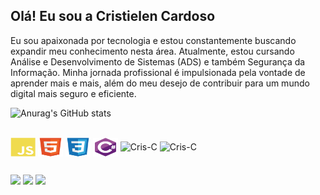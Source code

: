 ## Olá! Eu sou a Cristielen Cardoso

Eu sou apaixonada por tecnologia e estou constantemente buscando expandir meu conhecimento nesta área. Atualmente, estou cursando Análise e Desenvolvimento de Sistemas (ADS) e também  Segurança da Informação. Minha jornada profissional é impulsionada pela vontade de aprender mais e mais, além do meu desejo de contribuir para um mundo digital mais seguro e eficiente.



![Anurag's GitHub stats](https://github-readme-stats.vercel.app/api?username=cristielen-cardoso&show_icons=true&theme=radical)


<div style="display: inline_block"><br>
  <img align="center" alt="Cris-Js" height="30" width="40" src="https://raw.githubusercontent.com/devicons/devicon/master/icons/javascript/javascript-plain.svg">
  <img align="center" alt="Cris-HTML" height="30" width="40" src="https://raw.githubusercontent.com/devicons/devicon/master/icons/html5/html5-original.svg">
  <img align="center" alt="Cris-CSS" height="30" width="40" src="https://raw.githubusercontent.com/devicons/devicon/master/icons/css3/css3-original.svg">
  <img align="center" alt="Cris-Csharp" height="30" width="40" src="https://raw.githubusercontent.com/devicons/devicon/master/icons/csharp/csharp-original.svg">
  <img align="center" alt="Cris-C" height="30" width="40" src="https://cdn.jsdelivr.net/gh/devicons/devicon@latest/icons/c/c-original.svg" />
  <img align="center" alt="Cris-C" height="30" width="40" src="https://cdn.jsdelivr.net/gh/devicons/devicon@latest/icons/figma/figma-original.svg" />
      
        
          
</div>

  ##
 
<div> 
<a href="https://www.linkedin.com/in/cristielen-fernanda-cardoso/"><img src="https://img.shields.io/badge/-LinkedIn-%230077B5?style=for-the-badge&logo=linkedin&logoColor=white" target="_blank"></a> 
 <a href = "crisfernandac10@gmail.com"><img src="https://img.shields.io/badge/-Gmail-%23333?style=for-the-badge&logo=gmail&logoColor=white" target="_blank"></a>
 <a href="https://www.instagram.com/_crisfernandac/""><img src="https://img.shields.io/badge/-Instagram-%23E4405F?style=for-the-badge&logo=instagram&logoColor=white" target="_blank"></a>  
</div>
